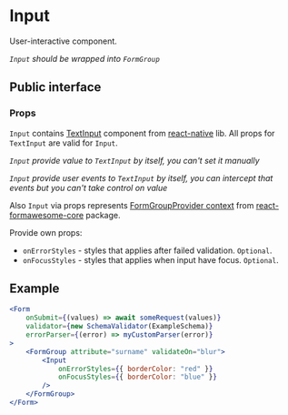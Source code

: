 # Input

User-interactive component.

*`Input` should be wrapped into `FormGroup`*

## Public interface

### Props

`Input` contains [TextInput](https://facebook.github.io/react-native/docs/textinput) component from [react-native](https://github.com/facebook/react-native) lib. All props for `TextInput` are valid for `Input`.

*`Input` provide value to `TextInput` by itself, you can't set it manually*

*`Input` provide user events to `TextInput` by itself, you can intercept that events but you can't take control on value*

Also `Input` via props represents [FormGroupProvider context](https://github.com/MAKARD/react-formawesome-core/blob/master/docs/FormGroupProvider.md#context) from [react-formawesome-core](https://github.com/MAKARD/react-formawesome-core) package.

Provide own props:
 - `onErrorStyles` - styles that applies after failed validation. `Optional`.
 - `onFocusStyles` - styles that applies when input have focus. `Optional`.

## Example

```jsx
<Form 
    onSubmit={(values) => await someRequest(values)}
    validator={new SchemaValidator(ExampleSchema)}
    errorParser={(error) => myCustomParser(error)}
>
    <FormGroup attribute="surname" validateOn="blur">
        <Input 
            onErrorStyles={{ borderColor: "red" }}
            onFocusStyles={{ borderColor: "blue" }}
        />
    </FormGroup>
</Form>
```
